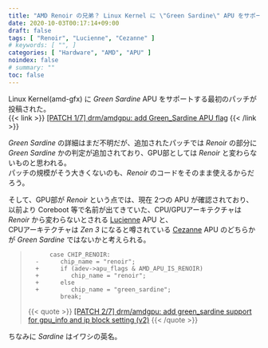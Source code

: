 ```yaml
---
title: "AMD Renoir の兄弟？ Linux Kernel に \"Green Sardine\" APU をサポートするパッチが投稿される "
date: 2020-10-03T00:17:14+09:00
draft: false
tags: [ "Renoir", "Lucienne", "Cezanne" ]
# keywords: [ "", ]
categories: [ "Hardware", "AMD", "APU" ]
noindex: false
# summary: ""
toc: false
---
```


Linux Kernel(amd-gfx) に *Green Sardine* APU をサポートする最初のパッチが投稿された。  
{{< link >}} [[PATCH 1/7] drm/amdgpu: add Green_Sardine APU flag](https://lists.freedesktop.org/archives/amd-gfx/2020-October/054441.html) {{< /link >}}

*Green Sardine* の詳細はまだ不明だが、追加されたパッチでは *Renoir* の部分に *Green Sardine* かの判定が追加されており、GPU部としては *Renoir* と変わらないものと思われる。   
パッチの規模がそう大きくないのも、*Renoir* のコードをそのまま使えるからだろう。  

そして、GPU部が *Renoir* という点では、現在 2つの APU が確認されており、  
以前より Coreboot 等で名前が出てきていた、CPU/GPUアーキテクチャは *Renoir* から変わらないとされる [Lucienne](/tags/lucienne) APU と、  
CPUアーキテクチャは *Zen 3* になると噂されている [Cezanne](/tags/cezanne) APU のどちらかが *Green Sardine* ではないかと考えられる。  


 >           case CHIP_RENOIR:
 >       -      chip_name = "renoir";
 >       +      if (adev->apu_flags & AMD_APU_IS_RENOIR)
 >       +         chip_name = "renoir";
 >       +      else
 >       +         chip_name = "green_sardine";
 >              break;
 >
 > {{< quote >}} [[PATCH 2/7] drm/amdgpu: add green_sardine support for gpu_info and ip block setting (v2)](https://lists.freedesktop.org/archives/amd-gfx/2020-October/054442.html) {{< /quote >}}

ちなみに *Sardine* はイワシの英名。  
